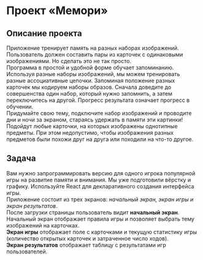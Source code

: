 # Проект «Мемори»
## Описание проекта
Приложение тренирует память на разных наборах изображений. Пользователь должен составить пары из карточек с одинаковыми изображениями. Но сделать это не так просто.<br>
Программа в простой и удобной форме обучает запоминанию. Используя разные наборы изображений, мы можем тренировать разные ассоциативные цепочки. Запоминая положение разных карточек мы кодируем наборы образов. Сначала доведите до совершенства один набор, который нужно запомнить, а затем переключитесь на другой. Прогресс результата означает прогресс в обучении.<br>
Придумайте свою тему, подключите набор изображений и проводите дни и ночи за экраном, стараясь удержать в памяти эти картинки! Подойдут любые карточки, на которых изображены однотипные предметы. При этом недопустимо, чтобы изображения разных предметов были похожи друг на друга или походили на что-то другое.<br>
## Задача
Вам нужно запрограммировать версию для одного игрока популярной игры на развитие памяти и внимания. Мы уже подготовили вёрстку и графику. Используйте React для декларативного создания интерфейса игры.<br>
Приложение состоит из трех экранов: <i>начальный экран, экран игры и экран результатов</i>.<br>
После загрузки страницы пользователь видит <b>начальный экран</b>. Начальный экран отображает правила игры и позволяет выбрать тему изображений на карточках.<br>
<b>Экран игры</b> отображает поле с карточками и текущую статистику игры (количество открытых карточек и затраченное число ходов).<br>
<b>Экран результатов</b> отображает таблицу с результатами игр пользователей.<br>

